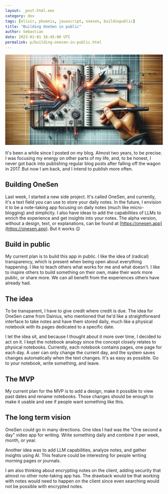 ```yaml
---
layout: _post.html.eex
category: dev
tags: [elixir, phoenix, javascript, onesen, buildinpublic]
title: "Building OneSen in public"
author: Sebastian
date: 2023-01-01 16:45:00 UTC
permalink: p/building-onesen-in-public.html
---
```


![A unique visual representation of the 'OneSen' note-taking app](/img/2024-01-01-building-onesen-in-public.png "A unique visual representation of the 'OneSen' note-taking app")

It's been a while since I posted on my blog. Almost two years, to be precise. I was focusing my energy on other parts of my life, and, to be honest, I never got back into publishing regular blog posts after falling off the wagon in 2017. But now I am back, and I intend to publish more often.

## Building OneSen

Last week, I started a new side project. It's called OneSen, and currently, it's a text field you can use to store your daily notes. In the future, I envision it to be a note-taking app focusing on daily notes (much like micro-blogging) and simplicity. I also have ideas to add the capabilities of LLMs to enrich the experience and get insights into your notes.
The alpha version, without a design, text, or explanations, can be found at [https://onesen.app](https://onesen.app). But it works 😉

## Build in public

My current plan is to build this app in public. I like the idea of (radical) transparency, which is present when being open about everything happening. I like to teach others what works for me and what doesn't. I like to inspire others to build something on their own, make their work more public, or share more. We can all benefit from the experiences others have already had.

## The idea

To be transparent, I have to give credit where credit is due. The idea for OneSen came from Dainius, who mentioned that he'd like a straightforward interface to take notes and have them stored daily, much like a physical notebook with its pages dedicated to a specific date.

I let the idea sit, and because I thought about it more over time, I decided to act on it. I kept the notebook analogy since the concept closely relates to physical notebooks. Currently, each notebook contains pages, one page for each day. A user can only change the current day, and the system saves changes automatically when the text changes. It's as easy as possible. Go to your notebook, write something, and leave.

## The MVP

My current plan for the MVP is to add a design, make it possible to view past dates and rename notebooks. Those changes should be enough to make it usable and see if people want something like this. 

## The long term vision

OneSen could go in many directions. One idea I had was the "One second a day" video app for writing. Write something daily and combine it per week, month, or year.

Another idea was to add LLM capabilities, analyze notes, and gather insights using AI. This feature could be interesting for people writing morning pages or journals.

I am also thinking about encrypting notes on the client, adding security that almost no other note-taking app has. The drawback would be that working with notes would need to happen on the client since even searching would not be possible with encrypted notes.
